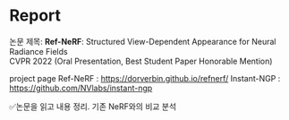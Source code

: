 # Report

논문 제목:  **Ref-NeRF**: Structured View-Dependent  Appearance for Neural Radiance Fields  
CVPR 2022 (Oral Presentation, Best Student Paper Honorable Mention)

project page
Ref-NeRF : https://dorverbin.github.io/refnerf/
Instant-NGP : https://github.com/NVlabs/instant-ngp

✅논문을 읽고 내용 정리. 기존 NeRF와의 비교 분석
